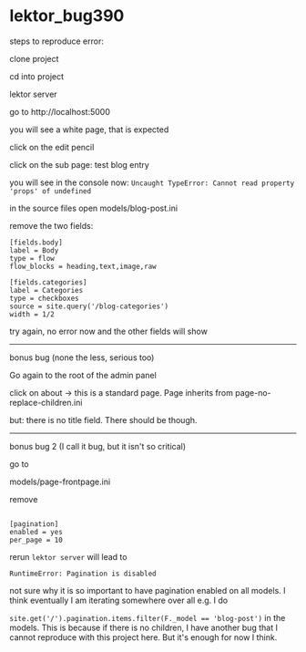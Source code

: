 # lektor_bug390

steps to reproduce error:

clone project

cd into project

lektor server

go to http://localhost:5000

you will see a white page, that is expected

click on the edit pencil

click on the sub page: test blog entry

you will see in the console now: `Uncaught TypeError: Cannot read property 'props' of undefined`

in the source files open models/blog-post.ini


remove the two fields:

```aidl
[fields.body]
label = Body
type = flow
flow_blocks = heading,text,image,raw

[fields.categories]
label = Categories
type = checkboxes
source = site.query('/blog-categories')
width = 1/2
```

try again, no error now and the other fields will show

---

bonus bug (none the less, serious too)

Go again to the root of the admin panel

click on about -> this is a standard page.
Page inherits from page-no-replace-children.ini

but: there is no title field. There should be though.

---

bonus bug 2 (I call it bug, but it isn't so critical)

go to

models/page-frontpage.ini

remove

```aidl

[pagination]
enabled = yes
per_page = 10
```

rerun `lektor server` will lead to 

`RuntimeError: Pagination is disabled`

not sure why it is so important to have pagination enabled on all models. I think eventually I am iterating somewhere over all e.g. I do

`site.get('/').pagination.items.filter(F._model == 'blog-post')` in the models. This is because if there is no children, I have another bug that I cannot reproduce with this project here. But it's enough for now I think.
